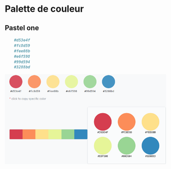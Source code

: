 # Palette de couleur 

## Pastel one

```markdown
    #d53e4f
    #fc8d59
    #fee08b
    #e6f598
    #99d594
    #3288bd
```
![patel](../assets/palette_1.png)